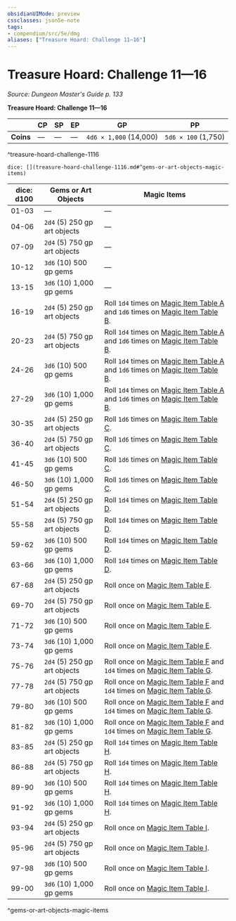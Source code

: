 ```yaml
---
obsidianUIMode: preview
cssclasses: json5e-note
tags:
- compendium/src/5e/dmg
aliases: ["Treasure Hoard: Challenge 11—16"]
---
```

# Treasure Hoard: Challenge 11—16
*Source: Dungeon Master's Guide p. 133* 

**Treasure Hoard: Challenge 11—16**

|  | CP | SP | EP | GP | PP |
|--|----|----|----|----|----|
| **Coins** | — | — | — | `4d6 × 1,000` (14,000) | `5d6 × 100` (1,750) |
^treasure-hoard-challenge-1116

`dice: [](treasure-hoard-challenge-1116.md#^gems-or-art-objects-magic-items)`

| dice: d100 | Gems or Art Objects | Magic Items |
|------------|---------------------|-------------|
| 01-03 | — | — |
| 04-06 | `2d4` (5) 250 gp art objects | — |
| 07-09 | `2d4` (5) 750 gp art objects | — |
| 10-12 | `3d6` (10) 500 gp gems | — |
| 13-15 | `3d6` (10) 1,000 gp gems | — |
| 16-19 | `2d4` (5) 250 gp art objects | Roll `1d4` times on [Magic Item Table A](/2-Mechanics/CLI/tables/magic-item-table-a.md) and `1d6` times on [Magic Item Table B](/2-Mechanics/CLI/tables/magic-item-table-b.md). |
| 20-23 | `2d4` (5) 750 gp art objects | Roll `1d4` times on [Magic Item Table A](/2-Mechanics/CLI/tables/magic-item-table-a.md) and `1d6` times on [Magic Item Table B](/2-Mechanics/CLI/tables/magic-item-table-b.md). |
| 24-26 | `3d6` (10) 500 gp gems | Roll `1d4` times on [Magic Item Table A](/2-Mechanics/CLI/tables/magic-item-table-a.md) and `1d6` times on [Magic Item Table B](/2-Mechanics/CLI/tables/magic-item-table-b.md). |
| 27-29 | `3d6` (10) 1,000 gp gems | Roll `1d4` times on [Magic Item Table A](/2-Mechanics/CLI/tables/magic-item-table-a.md) and `1d6` times on [Magic Item Table B](/2-Mechanics/CLI/tables/magic-item-table-b.md). |
| 30-35 | `2d4` (5) 250 gp art objects | Roll `1d6` times on [Magic Item Table C](/2-Mechanics/CLI/tables/magic-item-table-c.md). |
| 36-40 | `2d4` (5) 750 gp art objects | Roll `1d6` times on [Magic Item Table C](/2-Mechanics/CLI/tables/magic-item-table-c.md). |
| 41-45 | `3d6` (10) 500 gp gems | Roll `1d6` times on [Magic Item Table C](/2-Mechanics/CLI/tables/magic-item-table-c.md). |
| 46-50 | `3d6` (10) 1,000 gp gems | Roll `1d6` times on [Magic Item Table C](/2-Mechanics/CLI/tables/magic-item-table-c.md). |
| 51-54 | `2d4` (5) 250 gp art objects | Roll `1d4` times on [Magic Item Table D](/2-Mechanics/CLI/tables/magic-item-table-d.md). |
| 55-58 | `2d4` (5) 750 gp art objects | Roll `1d4` times on [Magic Item Table D](/2-Mechanics/CLI/tables/magic-item-table-d.md). |
| 59-62 | `3d6` (10) 500 gp gems | Roll `1d4` times on [Magic Item Table D](/2-Mechanics/CLI/tables/magic-item-table-d.md). |
| 63-66 | `3d6` (10) 1,000 gp gems | Roll `1d4` times on [Magic Item Table D](/2-Mechanics/CLI/tables/magic-item-table-d.md). |
| 67-68 | `2d4` (5) 250 gp art objects | Roll once on [Magic Item Table E](/2-Mechanics/CLI/tables/magic-item-table-e.md). |
| 69-70 | `2d4` (5) 750 gp art objects | Roll once on [Magic Item Table E](/2-Mechanics/CLI/tables/magic-item-table-e.md). |
| 71-72 | `3d6` (10) 500 gp gems | Roll once on [Magic Item Table E](/2-Mechanics/CLI/tables/magic-item-table-e.md). |
| 73-74 | `3d6` (10) 1,000 gp gems | Roll once on [Magic Item Table E](/2-Mechanics/CLI/tables/magic-item-table-e.md). |
| 75-76 | `2d4` (5) 250 gp art objects | Roll once on [Magic Item Table F](/2-Mechanics/CLI/tables/magic-item-table-f.md) and `1d4` times on [Magic Item Table G](/2-Mechanics/CLI/tables/magic-item-table-g.md). |
| 77-78 | `2d4` (5) 750 gp art objects | Roll once on [Magic Item Table F](/2-Mechanics/CLI/tables/magic-item-table-f.md) and `1d4` times on [Magic Item Table G](/2-Mechanics/CLI/tables/magic-item-table-g.md). |
| 79-80 | `3d6` (10) 500 gp gems | Roll once on [Magic Item Table F](/2-Mechanics/CLI/tables/magic-item-table-f.md) and `1d4` times on [Magic Item Table G](/2-Mechanics/CLI/tables/magic-item-table-g.md). |
| 81-82 | `3d6` (10) 1,000 gp gems | Roll once on [Magic Item Table F](/2-Mechanics/CLI/tables/magic-item-table-f.md) and `1d4` times on [Magic Item Table G](/2-Mechanics/CLI/tables/magic-item-table-g.md). |
| 83-85 | `2d4` (5) 250 gp art objects | Roll `1d4` times on [Magic Item Table H](/2-Mechanics/CLI/tables/magic-item-table-h.md). |
| 86-88 | `2d4` (5) 750 gp art objects | Roll `1d4` times on [Magic Item Table H](/2-Mechanics/CLI/tables/magic-item-table-h.md). |
| 89-90 | `3d6` (10) 500 gp gems | Roll `1d4` times on [Magic Item Table H](/2-Mechanics/CLI/tables/magic-item-table-h.md). |
| 91-92 | `3d6` (10) 1,000 gp gems | Roll `1d4` times on [Magic Item Table H](/2-Mechanics/CLI/tables/magic-item-table-h.md). |
| 93-94 | `2d4` (5) 250 gp art objects | Roll once on [Magic Item Table I](/2-Mechanics/CLI/tables/magic-item-table-i.md). |
| 95-96 | `2d4` (5) 750 gp art objects | Roll once on [Magic Item Table I](/2-Mechanics/CLI/tables/magic-item-table-i.md). |
| 97-98 | `3d6` (10) 500 gp gems | Roll once on [Magic Item Table I](/2-Mechanics/CLI/tables/magic-item-table-i.md). |
| 99-00 | `3d6` (10) 1,000 gp gems | Roll once on [Magic Item Table I](/2-Mechanics/CLI/tables/magic-item-table-i.md). |
^gems-or-art-objects-magic-items